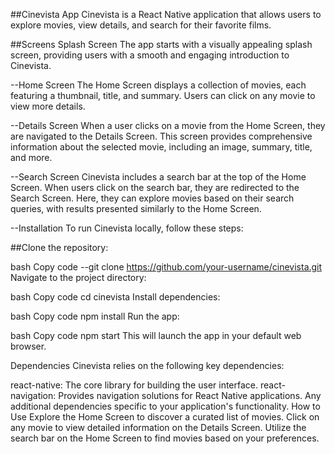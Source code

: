 ##Cinevista App
Cinevista is a React Native application that allows users to explore movies, view details, and search for their favorite films.

##Screens
Splash Screen
The app starts with a visually appealing splash screen, providing users with a smooth and engaging introduction to Cinevista.

--Home Screen
The Home Screen displays a collection of movies, each featuring a thumbnail, title, and summary. Users can click on any movie to view more details.

--Details Screen
When a user clicks on a movie from the Home Screen, they are navigated to the Details Screen. This screen provides comprehensive information about the selected movie, including an image, summary, title, and more.

--Search Screen
Cinevista includes a search bar at the top of the Home Screen. When users click on the search bar, they are redirected to the Search Screen. Here, they can explore movies based on their search queries, with results presented similarly to the Home Screen.

--Installation
To run Cinevista locally, follow these steps:

##Clone the repository:

bash
Copy code
--git clone https://github.com/your-username/cinevista.git
Navigate to the project directory:

bash
Copy code
cd cinevista
Install dependencies:

bash
Copy code
npm install
Run the app:

bash
Copy code
npm start
This will launch the app in your default web browser.

Dependencies
Cinevista relies on the following key dependencies:

react-native: The core library for building the user interface.
react-navigation: Provides navigation solutions for React Native applications.
Any additional dependencies specific to your application's functionality.
How to Use
Explore the Home Screen to discover a curated list of movies.
Click on any movie to view detailed information on the Details Screen.
Utilize the search bar on the Home Screen to find movies based on your preferences.
